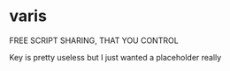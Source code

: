 # varis
FREE SCRIPT SHARING, THAT YOU CONTROL

Key is pretty useless but I just wanted a placeholder really
